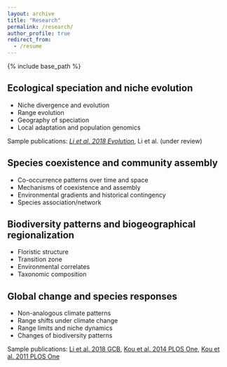 ```yaml
---
layout: archive
title: "Research"
permalink: /research/
author_profile: true
redirect_from:
  - /resume
---
```


{% include base_path %}

Ecological speciation and niche evolution
------
* Niche divergence and evolution
* Range evolution
* Geography of speciation
* Local adaptation and population genomics

Sample publications: [*Li et al. 2018 Evolution*](https://doi.org/10.1111/evo.13567), Li et al. (under review)


Species coexistence and community assembly
------
* Co-occurrence patterns over time and space
* Mechanisms of coexistence and assembly
* Environmental gradients and historical contingency
* Species association/network


Biodiversity patterns and biogeographical regionalization
------
* Floristic structure
* Transition zone
* Environmental correlates
* Taxonomic composition


Global change and species responses
------
* Non-analogous climate patterns
* Range shifts under climate change
* Range limits and niche dynamics
* Changes of biodiversity patterns

Sample publications: [Li et al. 2018 GCB](https://doi.org/10.1111/gcb.14104), [Kou et al. 2014 PLOS One](https://doi.org/10.1371/journal.pone.0098643), [Kou et al. 2011 PLOS One](https://doi.org/10.1371/journal.pone.0023115)


